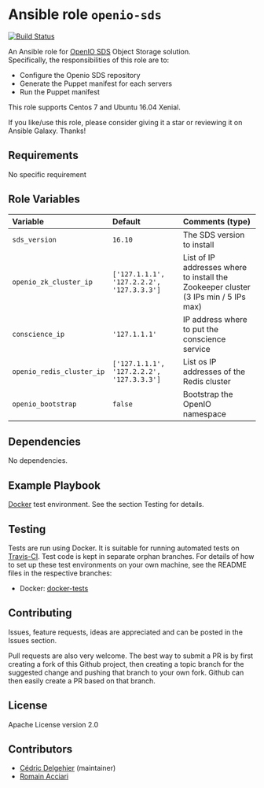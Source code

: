# Ansible role `openio-sds`

[![Build Status](https://travis-ci.org/cdelgehier/ansible-role-openio-sds.svg?branch=master)](https://travis-ci.org/cdelgehier/ansible-role-openio-sds)

An Ansible role for [OpenIO SDS](http://www.openio.io) Object Storage solution.  
Specifically, the responsibilities of this role are to:

- Configure the Openio SDS repository
- Generate the Puppet manifest for each servers
- Run the Puppet manifest

This role supports Centos 7 and Ubuntu 16.04 Xenial.

If you like/use this role, please consider giving it a star or reviewing it on Ansible Galaxy. Thanks!


## Requirements

No specific requirement

## Role Variables


| Variable      	| Default 					| Comments (type)  |
| :---          	| :---    					| :---             |
| `sds_version` 	| `16.10`     					| The SDS version to install |
| `openio_zk_cluster_ip`		| `['127.1.1.1', '127.2.2.2', '127.3.3.3']`	| List of IP addresses where to install the Zookeeper cluster (3 IPs min / 5 IPs max) |
| `conscience_ip`	| `'127.1.1.1'`					| IP address where to put the conscience service |
| `openio_redis_cluster_ip`		| `['127.1.1.1', '127.2.2.2', '127.3.3.3']`					| List os IP addresses of the Redis cluster |
| `openio_bootstrap`		| `false`					| Bootstrap the OpenIO namespace |


## Dependencies

No dependencies.

## Example Playbook

 [Docker](https://github.com/cdelgehier/ansible-role-openio-sds/blob/docker-tests/test.yml) test environment. See the section Testing for details.

## Testing

Tests are run using Docker. It is suitable for running automated tests on [Travis-CI](https://travis-ci.org/). Test code is kept in separate orphan branches. For details of how to set up these test environments on your own machine, see the README files in the respective branches:

- Docker: [docker-tests](https://github.com/cdelgehier/ansible-role-openio-sds/tree/docker-tests)

## Contributing

Issues, feature requests, ideas are appreciated and can be posted in the Issues section.

Pull requests are also very welcome. The best way to submit a PR is by first creating a fork of this Github project, then creating a topic branch for the suggested change and pushing that branch to your own fork. Github can then easily create a PR based on that branch.

## License

Apache License version 2.0

## Contributors

- [Cédric Delgehier](https://github.com/cdelgehier/) (maintainer)
- [Romain Acciari](https://github.com/racciari/)
